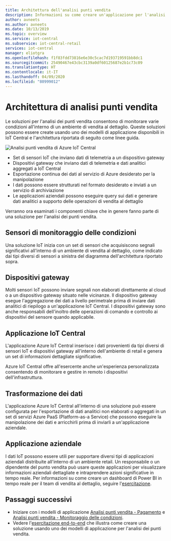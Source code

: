 ```yaml
---
title: Architettura dell'analisi punti vendita
description: Informazioni su come creare un'applicazione per l'analisi dei punti vendita usando il modello di applicazione Pagamento in IoT Central
author: avneets
ms.author: avneets
ms.date: 10/13/2019
ms.topic: overview
ms.service: iot-central
ms.subservice: iot-central-retail
services: iot-central
manager: eliotgra
ms.openlocfilehash: f1f83fdd73816e6e30c5cac7d193719591bb8dc1
ms.sourcegitcommit: 25490467e43cbc3139a0df60125687e2b1c73c09
ms.translationtype: HT
ms.contentlocale: it-IT
ms.lasthandoff: 04/09/2020
ms.locfileid: "80999012"
---
```

# <a name="in-store-analytics-architecture"></a>Architettura di analisi punti vendita



Le soluzioni per l'analisi dei punti vendita consentono di monitorare varie condizioni all'interno di un ambiente di vendita al dettaglio. Queste soluzioni possono essere create usando uno dei modelli di applicazione disponibili in IoT Central e l'architettura riportata di seguito come linee guida.


![Analisi punti vendita di Azure IoT Central](./media/architecture/store-analytics-architecture-frame.png)

- Set di sensori IoT che inviano dati di telemetria a un dispositivo gateway
- Dispositivi gateway che inviano dati di telemetria e dati analitici aggregati a IoT Central
- Esportazione continua dei dati al servizio di Azure desiderato per la manipolazione
- I dati possono essere strutturati nel formato desiderato e inviati a un servizio di archiviazione
- Le applicazioni aziendali possono eseguire query sui dati e generare dati analitici a supporto delle operazioni di vendita al dettaglio
 
Verranno ora esaminati i componenti chiave che in genere fanno parte di una soluzione per l'analisi dei punti vendita.

## <a name="condition-monitoring-sensors"></a>Sensori di monitoraggio delle condizioni

Una soluzione IoT inizia con un set di sensori che acquisiscono segnali significativi all'interno di un ambiente di vendita al dettaglio, come indicato dai tipi diversi di sensori a sinistra del diagramma dell'architettura riportato sopra.

## <a name="gateway-devices"></a>Dispositivi gateway

Molti sensori IoT possono inviare segnali non elaborati direttamente al cloud o a un dispositivo gateway situato nelle vicinanze. Il dispositivo gateway esegue l'aggregazione dei dati a livello perimetrale prima di inviare dati analitici di riepilogo a un'applicazione IoT Central. I dispositivi gateway sono anche responsabili dell'inoltro delle operazioni di comando e controllo ai dispositivi del sensore quando applicabile. 

## <a name="iot-central-application"></a>Applicazione IoT Central

L'applicazione Azure IoT Central inserisce i dati provenienti da tipi diversi di sensori IoT e dispositivi gateway all'interno dell'ambiente di retail e genera un set di informazioni dettagliate significative.

Azure IoT Central offre all'esercente anche un'esperienza personalizzata consentendo di monitorare e gestire in remoto i dispositivi dell'infrastruttura.

## <a name="data-transform"></a>Trasformazione dei dati
L'applicazione Azure IoT Central all'interno di una soluzione può essere configurata per l'esportazione di dati analitici non elaborati o aggregati in un set di servizi Azure PaaS (Platform-as-a Service) che possono eseguire la manipolazione dei dati e arricchirli prima di inviarli a un'applicazione aziendale. 

## <a name="business-application"></a>Applicazione aziendale
I dati IoT possono essere utili per supportare diversi tipi di applicazioni aziendali distribuite all'interno di un ambiente retail. Un responsabile o un dipendente del punto vendita può usare queste applicazioni per visualizzare informazioni aziendali dettagliate e intraprendere azioni significative in tempo reale. Per informazioni su come creare un dashboard di Power BI in tempo reale per il team di vendita al dettaglio, seguire l'[esercitazione](./tutorial-in-store-analytics-create-app.md).

## <a name="next-steps"></a>Passaggi successivi
* Iniziare con i modelli di applicazione [Analisi punti vendita - Pagamento](https://aka.ms/checkouttemplate) e [Analisi punti vendita - Monitoraggio delle condizioni](https://aka.ms/conditiontemplate). 
* Vedere l'[esercitazione end-to-end](https://aka.ms/storeanalytics-tutorial) che illustra come creare una soluzione usando uno dei modelli di applicazione per l'analisi dei punti vendita.
